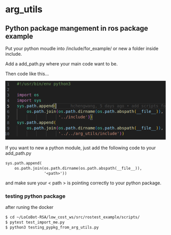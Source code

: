 # arg_utils
## Python package mangement in ros package example
Put your python moudle into /include/for_example/ or new a folder inside include.

Add a add_path.py where your main code want to be.

Then code like this...

<img src="./image/add_path_example.png"/>

If you want to new a python module, just add the following code to your add_path.py
```
sys.path.append(
    os.path.join(os.path.dirname(os.path.abspath(__file__)),
                 '<path>'))
```
and make sure your < path > is pointing correctly to your python package.
### testing python package
after runing the docker
```
$ cd ~/LoCoBot-RSA/low_cost_ws/src/rostest_example/scripts/
$ pytest test_import_me.py
$ python3 testing_pypkg_from_arg_utils.py
```
